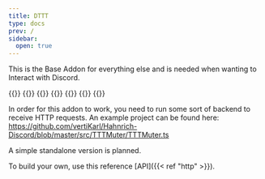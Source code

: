 ```yaml
---
title: DTTT
type: docs
prev: /
sidebar:
  open: true
---
```


This is the Base Addon for everything else and is needed when wanting to Interact with Discord.


{{<cards>}}
  {{<card link="commands" title="Commands">}}
  {{<card link="convars" title="Console Variables">}}
  {{<card link="hooks" title="Hooks">}}
  {{<card link="http" title="Discord Requests">}}
  {{<card link="networking" title="Net">}}
{{</cards>}}

In order for this addon to work, you need to run some sort of backend to receive HTTP requests.
An example project can be found here:
https://github.com/vertiKarl/Hahnrich-Discord/blob/master/src/TTTMuter/TTTMuter.ts

A simple standalone version is planned.

To build your own, use this reference [API]({{< ref "http" >}}).
